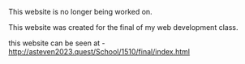 This website is no longer being worked on.

This website was created for the final of my web development class.

this website can be seen at - http://asteven2023.quest/School/1510/final/index.html